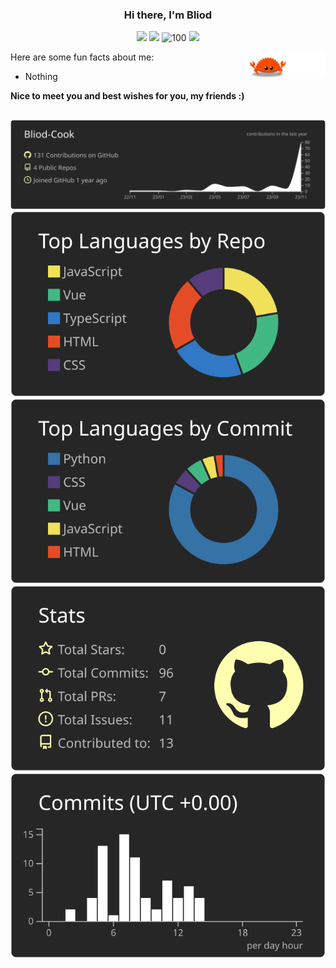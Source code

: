 <h3 align="center">Hi there, I'm Bliod</h3>
<p align="middle">
<img src="https://img.shields.io/badge/Best_Like-Rust-green"/>
<img src="https://img.shields.io/badge/Coding...-8A2BE2"/>
<img src="https://komarev.com/ghpvc/?username=bliod-cook" alt="100"/>
<img src="https://img.shields.io/github/stars/bliod-cook"/>
<p/>
<img src="https://github.com/Bliod-Cook/Bliod-Cook/blob/51dd20a3e88ee67559273fdf5a6f147b0258632a/assert/ferris.gif" align="right" width="25%"/>

Here are some fun facts about me:

- Nothing

**Nice to meet you and best wishes for you, my friends :)**
<h2></h2>

[![](https://raw.githubusercontent.com/Bliod-Cook/Bliod-Cook/master/profile-summary-card-output/apprentice/0-profile-details.svg)](https://github.com/vn7n24fzkq/github-profile-summary-cards)
[![](https://raw.githubusercontent.com/Bliod-Cook/Bliod-Cook/master/profile-summary-card-output/apprentice/1-repos-per-language.svg)](https://github.com/vn7n24fzkq/github-profile-summary-cards)   [![](https://raw.githubusercontent.com/Bliod-Cook/Bliod-Cook/master/profile-summary-card-output/apprentice/2-most-commit-language.svg)](https://github.com/vn7n24fzkq/github-profile-summary-cards)
[![](https://raw.githubusercontent.com/Bliod-Cook/Bliod-Cook/master/profile-summary-card-output/apprentice/3-stats.svg)](https://github.com/vn7n24fzkq/github-profile-summary-cards)   [![](https://raw.githubusercontent.com/Bliod-Cook/Bliod-Cook/master/profile-summary-card-output/apprentice/4-productive-time.svg)](https://github.com/vn7n24fzkq/github-profile-summary-cards)

